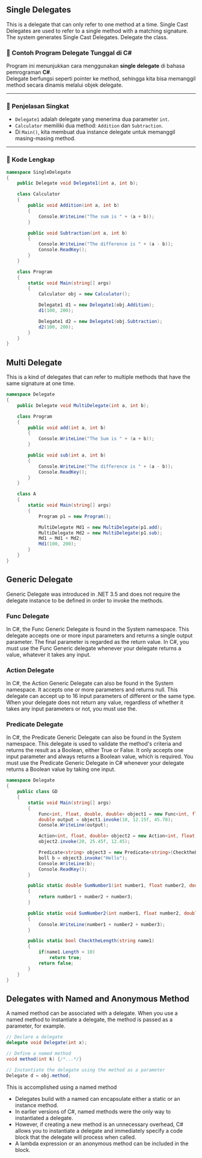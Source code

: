 ## Single Delegates
This is a delegate that can only refer to one method at a time. Single Cast Delegates are used to refer to a single method with a matching signature. The system generates Single Cast Delegates. Delegate the class.

### 🧩 Contoh Program Delegate Tunggal di C#

Program ini menunjukkan cara menggunakan **single delegate** di bahasa pemrograman **C#**.  
Delegate berfungsi seperti pointer ke method, sehingga kita bisa memanggil method secara dinamis melalui objek delegate.

---

### 📘 Penjelasan Singkat

- `Delegate1` adalah delegate yang menerima dua parameter `int`.
- `Calculator` memiliki dua method: `Addition` dan `Subtraction`.
- Di `Main()`, kita membuat dua instance delegate untuk memanggil masing-masing method.

---

### 🧠 Kode Lengkap

```csharp
namespace SingleDelegate
{
    public Delegate void Delegate1(int a, int b);

    class Calculator
    {
        public void Addition(int a, int b)
        {
            Console.WriteLine("The sum is " + (a + b));
        }

        public void Subtraction(int a, int b)
        {
            Console.WriteLine("The difference is " + (a - b));
            Console.ReadKey();
        }
    }

    class Program
    {
        static void Main(string[] args)
        {
            Calculator obj = new Calculator();

            Delegate1 d1 = new Delegate1(obj.Addition);
            d1(100, 200);

            Delegate1 d2 = new Delegate1(obj.Subtraction);
            d2(100, 200);
        }
    }
}
```

## Multi Delegate
This is a kind of delegates that can refer to multiple methods that have the same signature at one time.

```csharp
namespace Delegate
{
    public Delegate void MultiDelegate(int a, int b);

    class Program
    {
        public void add(int a, int b)
        {
            Console.WriteLine("The Sum is " + (a + b));
        }

        public void sub(int a, int b)
        {
            Console.WriteLine("The difference is " + (a - b));
            Console.ReadKey();
        }
    }

    class A
    {
        static void Main(string[] args)
        {
            Program p1 = new Program();

            MultiDelegate Md1 = new MultiDelegate(p1.add);
            MultiDelegate Md2 = new MultiDelegate(p1.sub);
            Md1 = Md1 + Md2;
            Md1(100, 200);
        }
    }
}
```

## Generic Delegate
Generic Delegate was introduced in .NET 3.5 and does not require the delegate instance to be defined in order to invoke the methods.

### Func Delegate
In C#, the Func Generic Delegate is found in the System namespace. This delegate accepts one or more input parameters and returns a single output parameter. The final parameter is regarded as the return value.
In C#, you must use the Func Generic delegate whenever your delegate returns a value, whatever it takes any input.

### Action Delegate
In C#, the Action Generic Delegate can also be found in the System namespace. It accepts one or more parameters and returns null. This delegate can accept up to 16 input parameters of different or the same type.
When your delegate does not return any value, regardless of whether it takes any input parameters or not, you must use the.

### Predicate Delegate
In C#, the Predicate Generic Delegate can also be found in the System namespace. This delegate is used to validate the method's criteria and returns the result as a Boolean, either True or False. It only accepts one input parameter and always returns a Boolean value, which is required.
You must use the Predicate Generic Delegate in C# whenever your delegate returns a Boolean value by taking one input.

```csharp
namespace Delegate
{
    public class GD
    {
        static void Main(string[] args)
        {
            Func<int, float, double, double> object1 = new Func<int, float, double, double>(SumNumber1);
            double output = object1.invoke(10, 12.15f, 45.78);
            Console.WriteLine(output);

            Action<int, float, double> object2 = new Action<int, float, double>(SumNumber2);
            object2.invoke(20, 25.45f, 12.45);

            Predicate<string> object3 = new Predicate<string>(ChecktheLength);
            boll b = object3.invoke("Hello");
            Console.WriteLine(b);
            Console.ReadKey();
        }

        public static double SumNumber1(int number1, float number2, double number3)
        {
            return number1 + number2 + number3;
        }

        public static void SumNumber2(int number1, float number2, double number3)
        {
            Console.WriteLine(number1 + number2 + number3);
        }

        public static bool ChecktheLength(string name1)
        {
            if(name1.Length < 10)
                return true;
            return false;
        }
    }
}
```

## Delegates with Named and Anonymous Method
A named method can be associated with a delegate. When you use a named method to instantiate a delegate, the method is passed as a parameter, for example.
```csharp
// Declare a delegate
delegate void Delegate(int x);

// Define a named method
void method(int k) {/*...*/}

// Instantiate the delegate using the method as a parameter
Delegate d = obj.method;
```
This is accomplished using a named method

- Delegates build with a named can encapsulate either a static or an instance method.
- In earlier versions of C#, named methods were the only way to instantiated a delegate.
- However, if creating a new method is an unnecessary overhead, C# allows you to instantiate a delegate and immediately specify a code block that the delegate will process when called.
- A lambda expression or an anonymous method can be included in the block.
